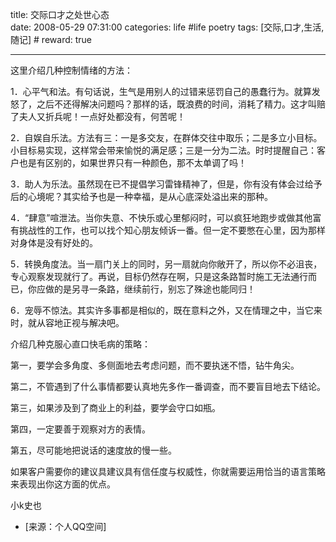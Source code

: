 title: 交际口才之处世心态  
date: 2008-05-29 07:31:00
categories: life #life poetry
tags: [交际,口才,生活,随记]  # <!--more-->
reward: true

---

这里介绍几种控制情绪的方法： 

1．心平气和法。有句话说，生气是用别人的过错来惩罚自己的愚蠢行为。就算发怒了，之后不还得解决问题吗？那样的话，既浪费的时间，消耗了精力。这才叫赔了夫人又折兵呢！一点好处都没有，何苦呢！

<!--more-->

2．自娱自乐法。方法有三：一是多交友，在群体交往中取乐；二是多立小目标。小目标易实现，这样常会带来愉悦的满足感；三是一分为二法。时时提醒自己：客户也是有区别的，如果世界只有一种颜色，那不太单调了吗！

3．助人为乐法。虽然现在已不提倡学习雷锋精神了，但是，你有没有体会过给予后的心境呢？其实给予也是一种幸福，是从心底深处溢出来的那种。 

4．“肆意”喧泄法。当你失意、不快乐或心里郁闷时，可以疯狂地跑步或做其他富有挑战性的工作，也可以找个知心朋友倾诉一番。但一定不要憋在心里，因为那样对身体是没有好处的。 

5．转换角度法。当一扇门关上的同时，另一扇就向你敞开了，所以你不必沮丧，专心观察发现就行了。再说，目标仍然存在啊，只是这条路暂时施工无法通行而已，你应做的是另寻一条路，继续前行，别忘了殊途也能同归！ 

6．宠辱不惊法。其实许多事都是相似的，既在意料之外，又在情理之中，当它来时，就从容地正视与解决吧。



介绍几种克服心直口快毛病的策略： 

第一，要学会多角度、多侧面地去考虑问题，而不要执迷不悟，钻牛角尖。 

第二，不管遇到了什么事情都要认真地先多作一番调查，而不要盲目地去下结论。 

第三，如果涉及到了商业上的利益，要学会守口如瓶。 

第四，一定要善于观察对方的表情。

第五，尽可能地把说话的速度放的慢一些。 





如果客户需要你的建议具建议具有信任度与权威性，你就需要运用恰当的语言策略来表现出你这方面的优点。




小k史也


- [来源：个人QQ空间]

